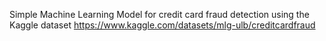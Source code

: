 Simple Machine Learning Model for credit card fraud detection using the Kaggle dataset https://www.kaggle.com/datasets/mlg-ulb/creditcardfraud

